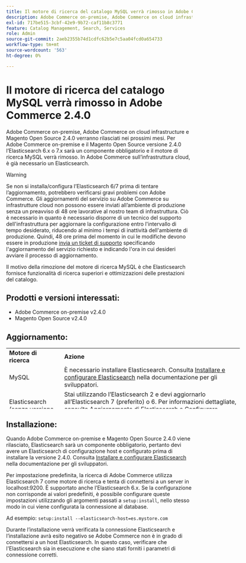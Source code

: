 ```yaml
---
title: Il motore di ricerca del catalogo MySQL verrà rimosso in Adobe Commerce 2.4.0
description: Adobe Commerce on-premise, Adobe Commerce on cloud infrastructure e Magento Open Source 2.4.0 verranno rilasciati nei prossimi mesi. Per Adobe Commerce on-premise e il Magento Open Source versione 2.4.0 l’Elasticsearch 6.x o 7.x sarà un componente obbligatorio e il motore di ricerca MySQL verrà rimosso. In Adobe Commerce sull’infrastruttura cloud, è già necessario un Elasticsearch.
exl-id: 717be515-3cbf-42e9-9b72-caf11b8c3771
feature: Catalog Management, Search, Services
role: Admin
source-git-commit: 2aeb2355b74d1cdfc62b5e7c5aa04fcd0a654733
workflow-type: tm+mt
source-wordcount: '563'
ht-degree: 0%

---
```


# Il motore di ricerca del catalogo MySQL verrà rimosso in Adobe Commerce 2.4.0

Adobe Commerce on-premise, Adobe Commerce on cloud infrastructure e Magento Open Source 2.4.0 verranno rilasciati nei prossimi mesi. Per Adobe Commerce on-premise e il Magento Open Source versione 2.4.0 l’Elasticsearch 6.x o 7.x sarà un componente obbligatorio e il motore di ricerca MySQL verrà rimosso. In Adobe Commerce sull’infrastruttura cloud, è già necessario un Elasticsearch.

>[!WARNING]
>
>Se non si installa/configura l’Elasticsearch 6/7 prima di tentare l’aggiornamento, potrebbero verificarsi gravi problemi con Adobe Commerce. Gli aggiornamenti del servizio su Adobe Commerce su infrastrutture cloud non possono essere inviati all’ambiente di produzione senza un preavviso di 48 ore lavorative al nostro team di infrastruttura. Ciò è necessario in quanto è necessario disporre di un tecnico del supporto dell&#39;infrastruttura per aggiornare la configurazione entro l&#39;intervallo di tempo desiderato, riducendo al minimo i tempi di inattività dell&#39;ambiente di produzione. Quindi, 48 ore prima del momento in cui le modifiche devono essere in produzione [invia un ticket di supporto](/help/help-center-guide/help-center/magento-help-center-user-guide.md#submit-ticket) specificando l&#39;aggiornamento del servizio richiesto e indicando l&#39;ora in cui desideri avviare il processo di aggiornamento.

Il motivo della rimozione del motore di ricerca MySQL è che Elasticsearch fornisce funzionalità di ricerca superiori e ottimizzazioni delle prestazioni del catalogo.

## Prodotti e versioni interessati:

* Adobe Commerce on-premise v2.4.0
* Magento Open Source v2.4.0

## Aggiornamento:

<table style="height: 164px; width: 632.2px;">
<tbody>
<tr>
<td class="wysiwyg-text-align-center" style="width: 133px;"><strong>Motore di ricerca</strong></td>
<td class="wysiwyg-text-align-center" style="width: 478.2px;"><strong>Azione</strong></td>
</tr>
<tr>
<td class="wysiwyg-text-align-center" style="width: 133px;">MySQL</td>
<td style="width: 478.2px;">È necessario installare Elasticsearch. Consulta <a href="https://experienceleague.adobe.com/en/docs/commerce-operations/configuration-guide/search/overview-search">Installare e configurare Elasticsearch</a> nella documentazione per gli sviluppatori.</td>
</tr>
<tr>
<td class="wysiwyg-text-align-center" style="width: 133px;">Elasticsearch (senza versione elencata)</td>
<td style="width: 478.2px;">Stai utilizzando l’Elasticsearch 2 e devi aggiornarlo all’Elasticsearch 7 (preferito) o 6. Per informazioni dettagliate, consulta <a href="https://experienceleague.adobe.com/en/docs/commerce-operations/configuration-guide/search/overview-search#es-upgrade6">Aggiornamento di Elasticsearch</a> e <a href="https://experienceleague.adobe.com/en/docs/commerce-operations/configuration-guide/search/configure-search-engine">Configurare Commerce per l'utilizzo di Elasticsearch</a> nella documentazione per gli sviluppatori.</td>
</tr>
<tr>
<td class="wysiwyg-text-align-center" style="width: 133px;">ELASTICSEARCH 5</td>
<td style="width: 478.2px;">L'Elasticsearch 5 ha raggiunto la <a href="https://www.elastic.co/support/eol">fine del ciclo di vita</a> ed è stato dichiarato obsoleto in Adobe Commerce 2.4.0. Aggiornamento dell'Elasticsearch 7 (preferito) o 6.</td>
</tr>
<tr>
<td class="wysiwyg-text-align-center" style="width: 133px;">ELASTICSEARCH 6 o 7</td>
<td style="width: 478.2px;">Non è necessario eseguire alcun passaggio aggiuntivo prima dell’aggiornamento ad Adobe Commerce 2.4.0.</td>
</tr>
<tr>
<td class="wysiwyg-text-align-center" style="width: 133px;">Estensione di terze parti</td>
<td style="width: 478.2px;">Non è necessario installare Elasticsearch. Adobe Commerce consiglia di contattare il fornitore del motore di ricerca per determinare se l’estensione è completamente compatibile con Adobe Commerce 2.4.0.</td>
</tr>
</tbody>
</table>

## Installazione:

Quando Adobe Commerce on-premise e Magento Open Source 2.4.0 viene rilasciato, Elasticsearch sarà un componente obbligatorio, pertanto devi avere un Elasticsearch di configurazione host e configurato prima di installare la versione 2.4.0. Consulta [Installare e configurare Elasticsearch](https://experienceleague.adobe.com/en/docs/commerce-operations/configuration-guide/search/overview-search) nella documentazione per gli sviluppatori.

Per impostazione predefinita, la ricerca di Adobe Commerce utilizza Elasticsearch 7 come motore di ricerca e tenta di connettersi a un server in localhost:9200. È supportato anche l’Elasticsearch 6.x. Se la configurazione non corrisponde ai valori predefiniti, è possibile configurare queste impostazioni utilizzando gli argomenti passati a `setup:install`, nello stesso modo in cui viene configurata la connessione al database.

Ad esempio: `setup:install --elasticsearch-host=es.mystore.com`

Durante l’installazione verrà verificata la connessione Elasticsearch e l’installazione avrà esito negativo se Adobe Commerce non è in grado di connettersi a un host Elasticsearch. In questo caso, verificare che l&#39;Elasticsearch sia in esecuzione e che siano stati forniti i parametri di connessione corretti.
